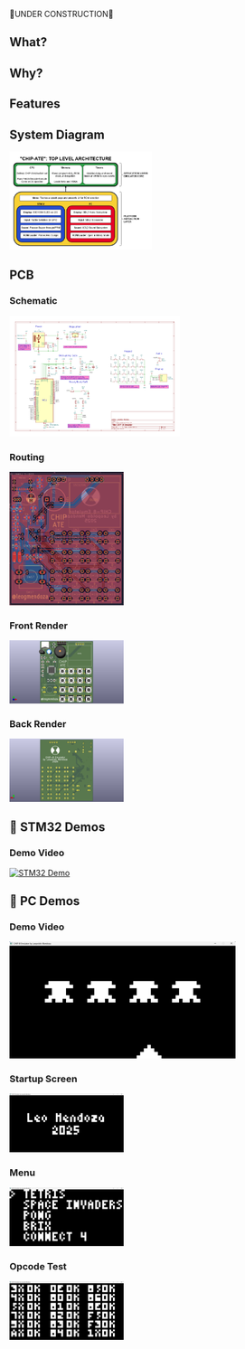 🚧UNDER CONSTRUCTION🚧

## What?

## Why?

## Features

## System Diagram
<img src="demo/chip8_emulator.drawio.png" width="50%">

## PCB

### Schematic
<img src="demo/schematic.png" width="60%">

### Routing
<img src="demo/routing.png" width="40%">

### Front Render
<img src="demo/pcb_front.png" width="40%">

### Back Render
<img src="demo/pcb_back.png" width="40%">

## 📸 STM32 Demos

### Demo Video 
<a href="https://youtu.be/Bx0_Uua0Y5I">
  <img src="demo/idk_yet.png" alt="STM32 Demo" width="400"/>
</a>

## 📸 PC Demos

### Demo Video 
<a href="https://youtu.be/zPvpcgly5Rw">
  <img src="demo/space_invaders.png" alt="PC Demo" width="400"/>
</a>

### Startup Screen
<img src="demo/splash.png" width="40%">

### Menu
<img src="demo/menu.png" width="40%">

### Opcode Test
<img src="demo/opcodes.png" width="40%">





